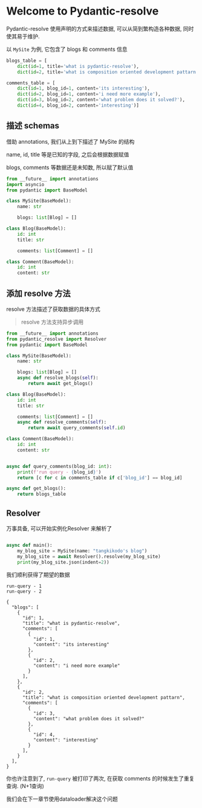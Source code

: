 # Welcome to Pydantic-resolve

Pydantic-resolve 使用声明的方式来描述数据, 可以从简到繁构造各种数据, 同时使其易于维护.

以 `MySite` 为例, 它包含了 blogs 和 comments 信息

```python linenums="1"
blogs_table = [
    dict(id=1, title='what is pydantic-resolve'),
    dict(id=2, title='what is composition oriented development pattarn')]

comments_table = [
    dict(id=1, blog_id=1, content='its interesting'),
    dict(id=2, blog_id=1, content='i need more example'),
    dict(id=3, blog_id=2, content='what problem does it solved?'),
    dict(id=4, blog_id=2, content='interesting')]
```

## 描述 schemas

借助 annotations, 我们从上到下描述了 MySite 的结构

name, id, title 等是已知的字段, 之后会根据数据赋值

blogs, comments 等数据还是未知数, 所以赋了默认值

```python linenums="1" hl_lines="8 14" 
from __future__ import annotations 
import asyncio
from pydantic import BaseModel

class MySite(BaseModel):
    name: str

    blogs: list[Blog] = []

class Blog(BaseModel):
    id: int
    title: str

    comments: list[Comment] = []

class Comment(BaseModel):
    id: int
    content: str
```


## 添加 resolve 方法

resolve 方法描述了获取数据的具体方式

> resolve 方法支持异步调用

```python linenums="1" hl_lines="9-10 17-18"
from __future__ import annotations 
from pydantic_resolve import Resolver
from pydantic import BaseModel

class MySite(BaseModel):
    name: str

    blogs: list[Blog] = []
    async def resolve_blogs(self):
        return await get_blogs()

class Blog(BaseModel):
    id: int
    title: str

    comments: list[Comment] = []
    async def resolve_comments(self):
        return await query_comments(self.id)

class Comment(BaseModel):
    id: int
    content: str


async def query_comments(blog_id: int):
    print(f'run query - {blog_id}')
    return [c for c in comments_table if c['blog_id'] == blog_id]

async def get_blogs():
    return blogs_table
```

## Resolver

万事具备, 可以开始实例化Resolver 来解析了

```python linenums="1"

async def main():
    my_blog_site = MySite(name: "tangkikodo's blog")
    my_blog_site = await Resolver().resolve(my_blog_site)
    print(my_blog_site.json(indent=2))
```

我们顺利获得了期望的数据


```shell linenums="1"
run-query - 1
run-query - 2

{
  "blogs": [
    {
      "id": 1,
      "title": "what is pydantic-resolve",
      "comments": [
        {
          "id": 1,
          "content": "its interesting"
        },
        {
          "id": 2,
          "content": "i need more example"
        }
      ],
    },
    {
      "id": 2,
      "title": "what is composition oriented development pattarn",
      "comments": [
        {
          "id": 3,
          "content": "what problem does it solved?"
        },
        {
          "id": 4,
          "content": "interesting"
        }
      ],
    }
  ],
}
```

你也许注意到了, `run-query` 被打印了两次, 在获取 comments 的时候发生了重复查询. (N+1查询)

我们会在下一章节使用dataloader解决这个问题